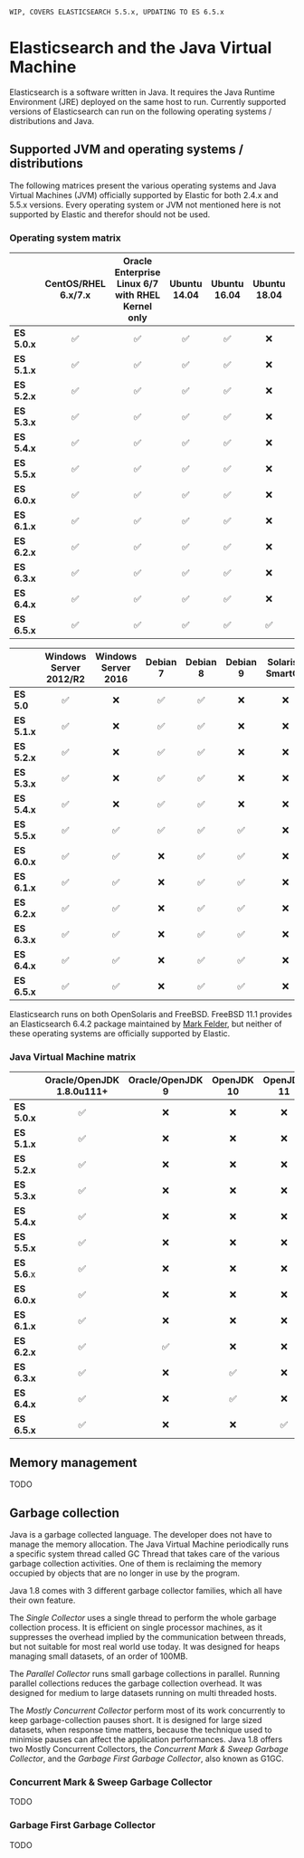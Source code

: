 ```
WIP, COVERS ELASTICSEARCH 5.5.x, UPDATING TO ES 6.5.x
```

# Elasticsearch and the Java Virtual Machine

Elasticsearch is a software written in Java. It requires the Java Runtime Environment (JRE) deployed on the same host to run. Currently supported versions of Elasticsearch can run on the following operating systems / distributions and Java.

## Supported JVM and operating systems / distributions

The following matrices present the various operating systems and Java Virtual Machines (JVM) officially supported by Elastic for both 2.4.x and 5.5.x versions. Every operating system or JVM not mentioned here is not supported by Elastic and therefor should not be used.

### Operating system matrix 

|     | CentOS/RHEL 6.x/7.x | Oracle Enterprise Linux 6/7 with RHEL Kernel only | Ubuntu 14.04 | Ubuntu 16.04 | **Ubuntu 18.04** | SLES 11 SP4\*\*/12 | SLES 12 | openSUSE Leap 42 |
| --- |:---:|:---:|:---:|:---:|:---:|:---:|:---:|:---:|
| **ES 5.0.x** | ✅ | ✅ | ✅ | ✅ | ❌ | ✅ | ✅ | ✅ |
| **ES 5.1.x** | ✅ | ✅ | ✅ | ✅ | ❌ | ✅ | ✅ | ✅ |
| **ES 5.2.x** | ✅ | ✅ | ✅ | ✅ | ❌ | ✅ | ✅ | ✅ |
| **ES 5.3.x** | ✅ | ✅ | ✅ | ✅ | ❌ | ✅ | ✅ | ✅ |
| **ES 5.4.x** | ✅ | ✅ | ✅ | ✅ | ❌ | ✅ | ✅ | ✅ |
| **ES 5.5.x** | ✅ | ✅ | ✅ | ✅ | ❌ | ✅ | ✅ | ✅ |
| **ES 6.0.x** | ✅ | ✅ | ✅ | ✅ | ❌ | ❌ | ✅ | ✅ |
| **ES 6.1.x** | ✅ | ✅ | ✅ | ✅ | ❌ | ❌ | ✅ | ✅ |
| **ES 6.2.x** | ✅ | ✅ | ✅ | ✅ | ❌ | ❌ | ✅ | ✅ |
| **ES 6.3.x** | ✅ | ✅ | ✅ | ✅ | ❌ | ❌ | ✅ | ✅ |
| **ES 6.4.x** | ✅ | ✅ | ✅ | ✅ | ❌ | ❌ | ✅ | ✅ |
| **ES 6.5.x** | ✅ | ✅ | ✅ | ✅ | ✅ | ❌ | ✅ | ✅ |


|     | Windows Server 2012/R2 | Windows Server 2016 | Debian 7 | Debian 8 | Debian 9 | **Solaris / SmartOS** | Amazon Linux |
| --- |:---:|:---:|:---:|:---:|:---:|:---:|:---:|
| **ES 5.0** | ✅ | ❌ | ✅ | ✅ | ❌ | ❌ | ✅ |
| **ES 5.1.x** | ✅ | ❌ | ✅ | ✅ | ❌ | ❌ | ✅ |
| **ES 5.2.x** | ✅ | ❌ | ✅ | ✅ | ❌ | ❌ | ✅ |
| **ES 5.3.x** | ✅ | ❌ | ✅ | ✅ | ❌ | ❌ | ✅ |
| **ES 5.4.x** | ✅ | ❌ | ✅ | ✅ | ❌ | ❌ | ✅ |
| **ES 5.5.x** | ✅ | ✅ | ✅ | ✅ | ✅ | ❌ | ✅ |
| **ES 6.0.x** | ✅ | ✅ | ❌ | ✅ | ✅ | ❌ | ✅ |
| **ES 6.1.x** | ✅ | ✅ | ❌ | ✅ | ✅ | ❌ | ✅ |
| **ES 6.2.x** | ✅ | ✅ | ❌ | ✅ | ✅ | ❌ | ✅ |
| **ES 6.3.x** | ✅ | ✅ | ❌ | ✅ | ✅ | ❌ | ✅ |
| **ES 6.4.x** | ✅ | ✅ | ❌ | ✅ | ✅ | ❌ | ✅ |
| **ES 6.5.x** | ✅ | ✅ | ❌ | ✅ | ✅ | ❌ | ✅ |

Elasticsearch runs on both OpenSolaris and FreeBSD. FreeBSD 11.1 provides an Elasticsearch 6.4.2 package maintained by [Mark Felder](mailto:feld@freebsd.org), but neither of these operating systems are officially supported by Elastic.

### Java Virtual Machine matrix

|     | Oracle/OpenJDK 1.8.0u111+ | Oracle/OpenJDK 9 | OpenJDK 10 | OpenJDK 11 | Azul Zing 16.01.9.0+ | IBM J9 |
| --- |:---:|:---:|:---:|:---:|:---:| --- |
| **ES 5.0.x** | ✅ | ❌ | ❌ | ❌ | ✅ | ❌ |
| **ES 5.1.x** | ✅ | ❌ | ❌ | ❌ | ✅ | ❌ |
| **ES 5.2.x** | ✅ | ❌ | ❌ | ❌ | ✅ | ❌ |
| **ES 5.3.x** | ✅ | ❌ | ❌ | ❌ | ✅ | ❌ |
| **ES 5.4.x** | ✅ | ❌ | ❌ | ❌ | ✅ | ❌ |
| **ES 5.5.x** | ✅ | ❌ | ❌ | ❌ | ✅ | ❌ |
| **ES 5.6**.x | ✅ | ❌ | ❌ | ❌ | ✅ | ❌ |
| **ES 6.0.x** | ✅ | ❌ | ❌ | ❌ | ❌ | ❌ |
| **ES 6.1.x** | ✅ | ❌ | ❌ | ❌ | ❌ | ❌ |
| **ES 6.2.x** | ✅ | ✅ | ❌ | ❌ | ❌ | ❌ |
| **ES 6.3.x** | ✅ | ❌ | ✅ | ❌ | ❌ | ❌ |
| **ES 6.4.x** | ✅ | ❌ | ✅ | ❌ | ❌ | ❌ |
| **ES 6.5.x** | ✅ | ❌ | ❌ | ✅ | ❌ | ❌ |



## Memory management

TODO

## Garbage collection

Java is a garbage collected language. The developer does not have to manage the memory allocation. The Java Virtual Machine periodically runs a specific system thread called GC Thread that takes care of the various garbage collection activities. One of them is reclaiming the memory occupied by objects that are no longer in use by the program.

Java 1.8 comes with 3 different garbage collector families, which all have their own feature.

The *Single Collector* uses a single thread to perform the whole garbage collection process. It is efficient on single processor machines, as it suppresses the overhead implied by the communication between threads, but not suitable for most real world use today. It was designed for heaps managing small datasets, of an order of 100MB.

The *Parallel Collector* runs small garbage collections in parallel. Running parallel collections reduces the garbage collection overhead. It was designed for medium to large datasets running on multi threaded hosts.

The *Mostly Concurrent Collector* perform most of its work concurrently to keep garbage-collection pauses short. It is designed for large sized datasets, when response time matters, because the technique used to minimise pauses can affect the application performances. Java 1.8 offers two Mostly Concurrent Collectors, the *Concurrent Mark & Sweep Garbage Collector*, and the *Garbage First Garbage Collector*, also known as G1GC.

### Concurrent Mark & Sweep Garbage Collector

TODO

### Garbage First Garbage Collector

TODO
